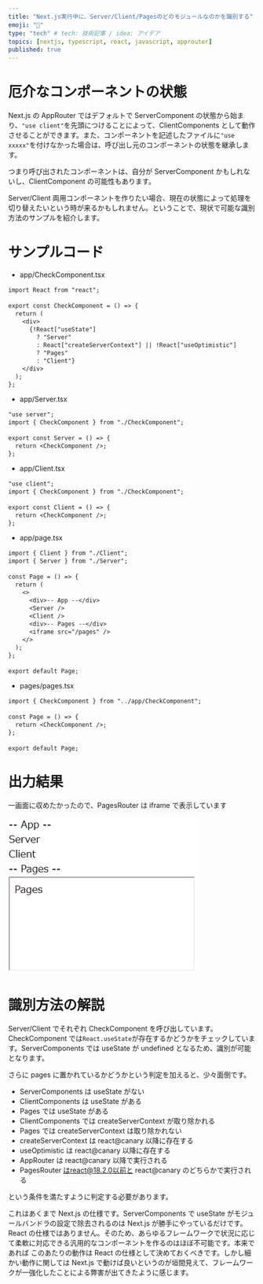 ```yaml
---
title: "Next.js実行中に、Server/Client/Pagesのどのモジュールなのかを識別する"
emoji: "🚻"
type: "tech" # tech: 技術記事 / idea: アイデア
topics: [nextjs, typescript, react, javascript, approuter]
published: true
---
```


# 厄介なコンポーネントの状態

Next.js の AppRouter ではデフォルトで ServerComponent の状態から始まり、`"use client"`を先頭につけることによって、ClientComponents として動作させることができます。また、コンポーネントを記述したファイルに`"use xxxxx"`を付けなかった場合は、呼び出し元のコンポーネントの状態を継承します。

つまり呼び出されたコンポーネントは、自分が ServerComponent かもしれないし、ClientComponent の可能性もあります。

Server/Client 両用コンポーネントを作りたい場合、現在の状態によって処理を切り替えたいという時が来るかもしれません。ということで、現状で可能な識別方法のサンプルを紹介します。

# サンプルコード

- app/CheckComponent.tsx

```tsx
import React from "react";

export const CheckComponent = () => {
  return (
    <div>
      {!React["useState"]
        ? "Server"
        : React["createServerContext"] || !React["useOptimistic"]
        ? "Pages"
        : "Client"}
    </div>
  );
};
```

- app/Server.tsx

```tsx
"use server";
import { CheckComponent } from "./CheckComponent";

export const Server = () => {
  return <CheckComponent />;
};
```

- app/Client.tsx

```tsx
"use client";
import { CheckComponent } from "./CheckComponent";

export const Client = () => {
  return <CheckComponent />;
};
```

- app/page.tsx

```tsx
import { Client } from "./Client";
import { Server } from "./Server";

const Page = () => {
  return (
    <>
      <div>-- App --</div>
      <Server />
      <Client />
      <div>-- Pages --</div>
      <iframe src="/pages" />
    </>
  );
};

export default Page;
```

- pages/pages.tsx

```tsx
import { CheckComponent } from "../app/CheckComponent";

const Page = () => {
  return <CheckComponent />;
};

export default Page;
```

# 出力結果

一画面に収めたかったので、PagesRouter は iframe で表示しています

![](/images/approuter-identification/2023-11-27-09-12-16.png)

# 識別方法の解説

Server/Client でそれぞれ CheckComponent を呼び出しています。CheckComponent では`React.useState`が存在するかどうかをチェックしています。ServerComponents では useState が undefined となるため、識別が可能となります。

さらに pages に置かれているかどうかという判定を加えると、少々面倒です。

- ServerComponents は useState がない
- ClientComponents は useState がある
- Pages では useState がある
- ClientComponents では createServerContext が取り除かれる
- Pages では createServerContext は取り除かれない
- createServerContext は react@canary 以降に存在する
- useOptimistic は react@canary 以降に存在する
- AppRouter は react@canary 以降で実行される
- PagesRouter はreact@18.2.0以前と react@canary のどちらかで実行される

という条件を満たすように判定する必要があります。

これはあくまで Next.js の仕様です。ServerComponents で useState がモジュールバンドラの設定で除去されるのは Next.js が勝手にやっているだけです。React の仕様ではありません。そのため、あらゆるフレームワークで状況に応じて柔軟に対応できる汎用的なコンポーネントを作るのはほぼ不可能です。本来であれば このあたりの動作は React の仕様として決めておくべきです。しかし細かい動作に関しては Next.js で動けば良いというのが垣間見えて、フレームワークが一強化したことによる弊害が出てきたように感じます。
